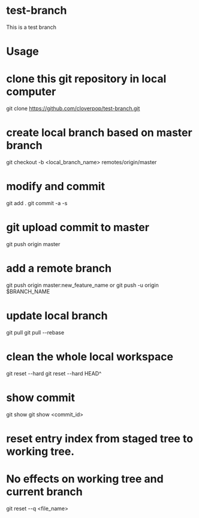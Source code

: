 # test-branch
This is a test branch

# Usage

# clone this git repository in local computer
git clone https://github.com/cloverpop/test-branch.git

# create local branch based on master branch
git checkout -b <local_branch_name> remotes/origin/master

# modify and commit
git add .
git commit -a -s 

# git upload commit to master
git push origin master

# add a remote branch
git push origin master:new_feature_name
or 
git push -u origin $BRANCH_NAME

# update local branch
git pull
git pull --rebase

# clean the whole local workspace
git reset --hard
git reset --hard HEAD^

# show commit
git show
git show <commit_id>

# reset entry index from staged tree to working tree. 
# No effects on working tree and current branch
git reset --q <file_name>

